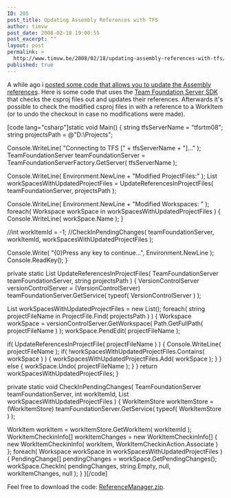 ```yaml
---
ID: 205
post_title: Updating Assembly References with TFS
author: timvw
post_date: 2008-02-18 19:00:55
post_excerpt: ""
layout: post
permalink: >
  http://www.timvw.be/2008/02/18/updating-assembly-references-with-tfs/
published: true
---
```

<p>A while ago i <a href="http://www.timvw.be/programming-the-csproj-file/">posted some code that allows you to update the Assembly references</a>. Here is some code that uses the <a href="http://msdn2.microsoft.com/en-us/library/bb130146(VS.80).aspx">Team Foundation Server SDK</a> that checks the csproj files out and updates their references. Afterwards it's possible to check the modified csproj files in with a reference to a WorkItem (or to undo the checkout in case no modifications were made).</p>

[code lang="csharp"]static void Main()
{
 string tfsServerName = "tfsrtm08";
 string projectsPath = @"D:\Projects";

 Console.WriteLine( "Connecting to TFS [" + tfsServerName + "]..." );
 TeamFoundationServer teamFoundationServer = TeamFoundationServerFactory.GetServer( tfsServerName );

 Console.WriteLine( Environment.NewLine + "Modified ProjectFiles:" );
 List<workspace> workSpacesWithUpdatedProjectFiles = UpdateReferencesInProjectFiles( teamFoundationServer, projectsPath );

 Console.WriteLine( Environment.NewLine + "Modified Workspaces: " );
 foreach( Workspace workSpace in workSpacesWithUpdatedProjectFiles )
 {
  Console.WriteLine( workSpace.Name );
 }

 //int workItemId = -1;
 //CheckInPendingChanges( teamFoundationServer, workItemId, workSpacesWithUpdatedProjectFiles );

 Console.Write( "{0}Press any key to continue...", Environment.NewLine );
 Console.ReadKey();
}

private static List<workspace> UpdateReferencesInProjectFiles( TeamFoundationServer teamFoundationServer, string projectsPath )
{
 VersionControlServer versionControlServer = (VersionControlServer) teamFoundationServer.GetService( typeof( VersionControlServer ) );

 List<workspace> workSpacesWithUpdatedProjectFiles = new List<workspace>();
 foreach( string projectFileName in ProjectFile.Find( projectsPath ) )
 {
  Workspace workSpace = versionControlServer.GetWorkspace( Path.GetFullPath( projectFileName ) );
  workSpace.PendEdit( projectFileName );

  if( UpdateReferencesInProjectFile( projectFileName ) )
  {
   Console.WriteLine( projectFileName );
   if( !workSpacesWithUpdatedProjectFiles.Contains( workSpace ) )
   {
    workSpacesWithUpdatedProjectFiles.Add( workSpace );
   }
  }
  else
  {
   workSpace.Undo( projectFileName );
  }
 }
 return workSpacesWithUpdatedProjectFiles;
}

private static void CheckInPendingChanges( TeamFoundationServer teamFoundationServer, int workItemId, List<workspace> workSpacesWithUpdatedProjectFiles )
{
 WorkItemStore workItemStore = (WorkItemStore) teamFoundationServer.GetService( typeof( WorkItemStore ) );

 WorkItem workItem = workItemStore.GetWorkItem( workItemId );
 WorkItemCheckinInfo[] workItemChanges = new WorkItemCheckinInfo[] { new WorkItemCheckinInfo( workItem, WorkItemCheckinAction.Associate ) };
 foreach( Workspace workSpace in workSpacesWithUpdatedProjectFiles )
 {
  PendingChange[] pendingChanges = workSpace.GetPendingChanges();
  workSpace.CheckIn( pendingChanges, string.Empty, null, workItemChanges, null );
 }
}[/code]
<p>Feel free to download the code: <a href="http://www.timvw.be/wp-content/code/csharp/ReferenceManager.zip">ReferenceManager.zip</a>.</p>